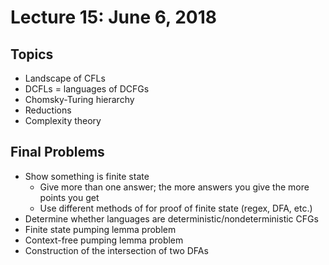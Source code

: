 # Lecture 15: June 6, 2018
## Topics
* Landscape of CFLs
* DCFLs = languages of DCFGs
* Chomsky-Turing hierarchy
* Reductions
* Complexity theory
## Final Problems
* Show something is finite state
  * Give more than one answer; the more answers you give the more points you get
  * Use different methods of for proof of finite state (regex, DFA, etc.)
* Determine whether languages are deterministic/nondeterministic CFGs
* Finite state pumping lemma problem
* Context-free pumping lemma problem
* Construction of the intersection of two DFAs
